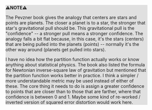 <div style="margin:2em; background-color: #e0e0e0;">

<strong>⚠️NOTE️️️⚠️</strong>

The Pevzner book gives the analogy that centers are stars and points are planets. The closer a planet is to a star, the stronger that star's gravitational pull should be. This gravitational pull is the "confidence" -- a stronger pull means a stronger confidence. The analogy falls a bit flat because, in this case, it's the stars (centers) that are being pulled into the planets (points) -- normally it's the other way around (planets get pulled into stars).

I have no idea how the partition function actually works or know anything about statistical physics. The book also listed the formula for Newtonian inverse-square law of gravitation but mentioned that the partition function works better in practice. I think a simpler / more understandable metric may be used instead of either of these. The core thing it needs to do is assign a greater confidence to points that are closer than to those that are farther, where that confidence is between 0 and 1. Maybe some kind of re-worked / inverted version of squared error distortion would work here.
</div>

